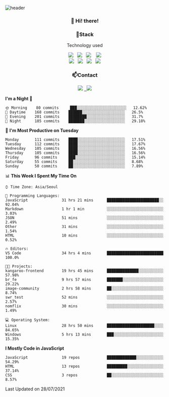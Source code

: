 ![header](https://capsule-render.vercel.app/api?type=waving&color=gradient&height=200&text=Che-ri&fontAlign=70&fontAlignY=40&animation=twinkling)

<h3 align="center">👋 Hi! there!</h3>

<h3 align="center">📌Stack</h3>
<p align="center">Technology used</p>
<div align="center"><img src="https://img.shields.io/badge/HTML5-e74c3c?style=flat-square&logo=HTML5&logoColor=white"></img> &nbsp <img src="https://img.shields.io/badge/CSS3-0A84FF?style=flat-square&logo=CSS3&logoColor=white"></img>  &nbsp <img src="https://img.shields.io/badge/SCSS-fd79a8?style=flat-square&logo=Sass&logoColor=white"/></a>&nbsp  &nbsp <img src="https://img.shields.io/badge/styled%2Dcomponents-DB7093?style=flat-square&logo=styled%2Dcomponents&logoColor=white"/></a>
<br><img src="https://img.shields.io/badge/JavaScript-FFCD11?style=flat-square&logo=JavaScript&logoColor=white"></img> &nbsp <img src="https://img.shields.io/badge/React-00BCF6?style=flat-square&logo=React&logoColor=white"></img> &nbsp <img src="https://img.shields.io/badge/Redux-764ABC?style=flat-square&logo=Redux&logoColor=white"/></a> &nbsp <img src="https://img.shields.io/badge/jQuery-3655FF?style=flat-square&logo=jQuery&logoColor=white"></img></div>

<h3 align="center">📫Contact</h3>
<div align="center"><a href="https://cheri.tistory.com/"><img src="https://img.shields.io/badge/Cheri-AD29B6?style=flat-square&logo=Tidal&logoColor=white"/></a> <a href="rnjs1135@gmail.com"> &nbsp <img src="https://img.shields.io/badge/Gmail-EA4335?style=flat-square&logo=Gmail&logoColor=white"/></a></div>

<!--START_SECTION:waka-->
**I'm a Night 🦉** 

```text
🌞 Morning    80 commits     ███░░░░░░░░░░░░░░░░░░░░░░   12.62% 
🌆 Daytime    168 commits    ██████░░░░░░░░░░░░░░░░░░░   26.5% 
🌃 Evening    201 commits    ████████░░░░░░░░░░░░░░░░░   31.7% 
🌙 Night      185 commits    ███████░░░░░░░░░░░░░░░░░░   29.18%

```
📅 **I'm Most Productive on Tuesday** 

```text
Monday       111 commits    ████░░░░░░░░░░░░░░░░░░░░░   17.51% 
Tuesday      112 commits    ████░░░░░░░░░░░░░░░░░░░░░   17.67% 
Wednesday    105 commits    ████░░░░░░░░░░░░░░░░░░░░░   16.56% 
Thursday     105 commits    ████░░░░░░░░░░░░░░░░░░░░░   16.56% 
Friday       96 commits     ███░░░░░░░░░░░░░░░░░░░░░░   15.14% 
Saturday     55 commits     ██░░░░░░░░░░░░░░░░░░░░░░░   8.68% 
Sunday       50 commits     ██░░░░░░░░░░░░░░░░░░░░░░░   7.89%

```


📊 **This Week I Spent My Time On** 

```text
⌚︎ Time Zone: Asia/Seoul

💬 Programming Languages: 
JavaScript               31 hrs 21 mins      ███████████████████████░░   92.04% 
Markdown                 1 hr 1 min          ░░░░░░░░░░░░░░░░░░░░░░░░░   3.03% 
JSON                     51 mins             ░░░░░░░░░░░░░░░░░░░░░░░░░   2.49% 
Other                    31 mins             ░░░░░░░░░░░░░░░░░░░░░░░░░   1.54% 
HTML                     10 mins             ░░░░░░░░░░░░░░░░░░░░░░░░░   0.52%

🔥 Editors: 
VS Code                  34 hrs 4 mins       █████████████████████████   100.0%

🐱‍💻 Projects: 
kangaroo-frontend        19 hrs 45 mins      ██████████████░░░░░░░░░░░   57.98% 
br_fe                    9 hrs 57 mins       ███████░░░░░░░░░░░░░░░░░░   29.22% 
image-community          2 hrs 58 mins       ██░░░░░░░░░░░░░░░░░░░░░░░   8.74% 
swr_test                 52 mins             ░░░░░░░░░░░░░░░░░░░░░░░░░   2.57% 
nomflix                  30 mins             ░░░░░░░░░░░░░░░░░░░░░░░░░   1.49%

💻 Operating System: 
Linux                    28 hrs 50 mins      █████████████████████░░░░   84.65% 
Windows                  5 hrs 13 mins       ███░░░░░░░░░░░░░░░░░░░░░░   15.35%

```

**I Mostly Code in JavaScript** 

```text
JavaScript               19 repos            █████████████░░░░░░░░░░░░   54.29% 
HTML                     13 repos            █████████░░░░░░░░░░░░░░░░   37.14% 
CSS                      3 repos             ██░░░░░░░░░░░░░░░░░░░░░░░   8.57%

```



 Last Updated on 28/07/2021
<!--END_SECTION:waka-->
